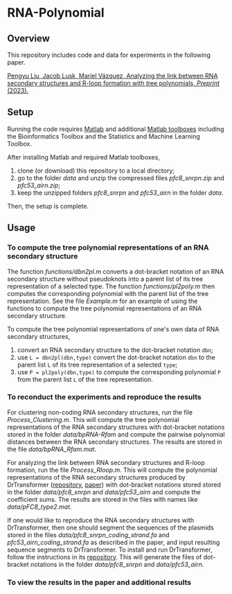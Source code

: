 # RNA-Polynomial

## Overview

This repository includes code and data for experiments in the following paper. 

[Pengyu Liu, Jacob Lusk, Mariel Vázquez, Analyzing the link between RNA secondary structures and R-loop formation with tree polynomials, *Preprint* (2023).](https://)

## Setup

Running the code requires [Matlab](https://matlab.mathworks.com) and additional [Matlab toolboxes](https://www.mathworks.com/products.html) including the Bioinformatics Toolbox and the Statistics and Machine Learning Toolbox.

After installing Matlab and required Matlab toolboxes, 
1. clone (or download) this repository to a local directory;
2. go to the folder *data* and unzip the compressed files *pfc8_snrpn.zip* and *pfc53_airn.zip*;
3. keep the unzipped folders *pfc8_snrpn* and *pfc53_airn* in the folder *data*.

Then, the setup is complete.

## Usage

### To compute the tree polynomial representations of an RNA secondary structure

The function *functions/dbn2pl.m* converts a dot-bracket notation of an RNA secondary structure without pseudoknots into a parent list of its tree representation of a selected type.
The function *functions/pl2poly.m* then computes the corresponding polynomial with the parent list of the tree representation.
See the file *Example.m* for an example of using the functions to compute the tree polynomial representations of an RNA secondary structure.

To compute the tree polynomial representations of one's own data of RNA secondary structures,
1. convert an RNA secondary structure to the dot-bracket notation `dbn`;
2. use `L = dbn2pl(dbn,type)` convert the dot-bracket notation `dbn` to the parent list `L` of its tree representation of a selected `type`;
3. use `P = pl2poly(dbn,type)` to compute the corresponding polynomial `P` from the parent list `L` of the tree representation.



### To reconduct the experiments and reproduce the results

For clustering non-coding RNA secondary structures, run the file *Process_Clustering.m*.
This will compute the tree polynomial representations of the RNA secondary structures with dot-bracket notations stored in the folder *data/bpRNA-Rfam* and compute the pairwise polynomial distances between the RNA secondary structures.
The results are stored in the file *data/bpRNA_Rfam.mat*.

For analyzing the link between RNA secondary structures and R-loop formation, run the file *Process_Rloop.m*.
This will compute the polynomial representations of the RNA secondary structures produced by DrTransformer ([repository](https://github.com/ViennaRNA/drtransformer), [paper](https://doi.org/10.1093/bioinformatics/btad034)) with dot-bracket notations stored stored in the folder *data/pfc8_snrpn* and *data/pfc53_airn* and compute the coefficient sums.
The results are stored in the files with names like *data/pFC8_type2.mat*.

If one would like to reproduce the RNA secondary structures with DrTransformer, then one should segment the sequences of the plasmids stored in the files *data/pfc8_snrpn_coding_strand.fa* and *pfc53_airn_coding_strand.fa* as described in the paper, and input resulting sequence segments to DrTransformer. 
To install and run DrTransformer, follow the instructions in its [repository](https://github.com/ViennaRNA/drtransformer).
This will generate the files of dot-bracket notations in the folder *data/pfc8_snrpn* and *data/pfc53_airn*.

### To view the results in the paper and additional results












